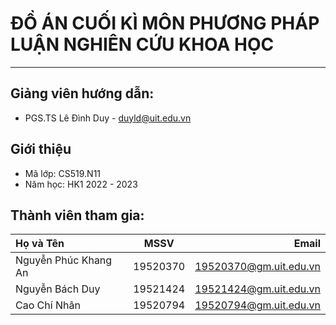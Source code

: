 # ĐỒ ÁN CUỐI KÌ MÔN PHƯƠNG PHÁP LUẬN NGHIÊN CỨU KHOA HỌC
 -------------------
## Giảng viên hướng dẫn: 
* PGS.TS Lê Đình Duy - duyld@uit.edu.vn

## Giới thiệu
* Mã lớp: CS519.N11   
* Năm học: HK1 2022 - 2023

## Thành viên tham gia: 

| Họ và Tên | MSSV | Email |
|:-------|:------:|-------:|
|  Nguyễn Phúc Khang An  |  19520370  |  19520370@gm.uit.edu.vn  |
|  Nguyễn Bách Duy  |  19521424  |   19521424@gm.uit.edu.vn  |
|  Cao Chí Nhân  |  19520794  |   19520794@gm.uit.edu.vn  |
